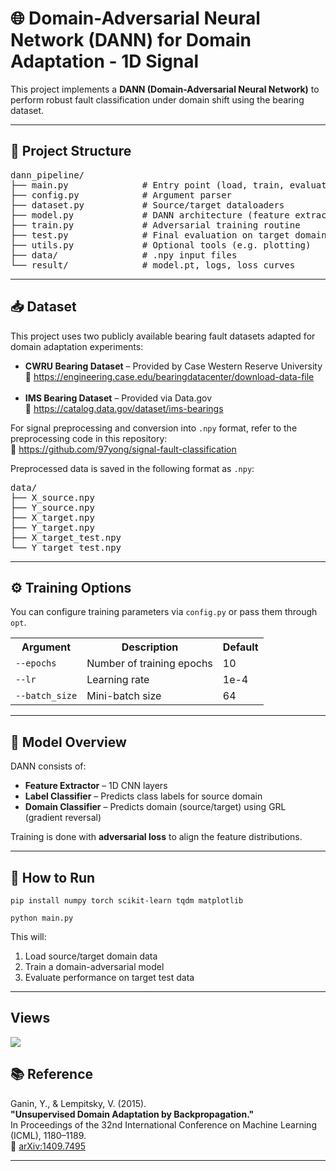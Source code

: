 <h1>🌐 Domain-Adversarial Neural Network (DANN) for Domain Adaptation - 1D Signal</h1>

<p>
This project implements a <strong>DANN (Domain-Adversarial Neural Network)</strong> 
to perform robust fault classification under domain shift using the bearing dataset.
</p>

<hr/>

<h2>📁 Project Structure</h2>

<pre>
dann_pipeline/
├── main.py              # Entry point (load, train, evaluate)
├── config.py            # Argument parser
├── dataset.py           # Source/target dataloaders
├── model.py             # DANN architecture (feature extractor + classifiers)
├── train.py             # Adversarial training routine
├── test.py              # Final evaluation on target domain
├── utils.py             # Optional tools (e.g. plotting)
├── data/                # .npy input files
└── result/              # model.pt, logs, loss curves
</pre>

<hr/>
<h2>📥 Dataset</h2>

<p>
This project uses two publicly available bearing fault datasets adapted for domain adaptation experiments:
</p>

<ul>
  <li>
    <strong>CWRU Bearing Dataset</strong> – Provided by Case Western Reserve University<br/>
    🔗 <a href="https://engineering.case.edu/bearingdatacenter/download-data-file" target="_blank">
    https://engineering.case.edu/bearingdatacenter/download-data-file
    </a>
  </li>
  <br/>
  <li>
    <strong>IMS Bearing Dataset</strong> – Provided via Data.gov<br/>
    🔗 <a href="https://catalog.data.gov/dataset/ims-bearings" target="_blank">
    https://catalog.data.gov/dataset/ims-bearings
    </a>
  </li>
</ul>

<p>
For signal preprocessing and conversion into <code>.npy</code> format, refer to the preprocessing code in this repository:<br/>
🔧 <a href="https://github.com/97yong/signal-fault-classification" target="_blank">
https://github.com/97yong/signal-fault-classification
</a>
</p>

<p>
Preprocessed data is saved in the following format as <code>.npy</code>:
</p>

<pre>
data/
├── X_source.npy
├── Y_source.npy
├── X_target.npy
├── Y_target.npy
├── X_target_test.npy
└── Y_target_test.npy
</pre>

<hr/>

<h2>⚙️ Training Options</h2>

<p>You can configure training parameters via <code>config.py</code> or pass them through <code>opt</code>.</p>

<table>
  <tr><th>Argument</th><th>Description</th><th>Default</th></tr>
  <tr><td><code>--epochs</code></td><td>Number of training epochs</td><td>10</td></tr>
  <tr><td><code>--lr</code></td><td>Learning rate</td><td>1e-4</td></tr>
  <tr><td><code>--batch_size</code></td><td>Mini-batch size</td><td>64</td></tr>
</table>

<hr/>

<h2>🧠 Model Overview</h2>

<p>
DANN consists of:
</p>
<ul>
  <li><strong>Feature Extractor</strong> – 1D CNN layers</li>
  <li><strong>Label Classifier</strong> – Predicts class labels for source domain</li>
  <li><strong>Domain Classifier</strong> – Predicts domain (source/target) using GRL (gradient reversal)</li>
</ul>

<p>Training is done with <strong>adversarial loss</strong> to align the feature distributions.</p>

<hr/>

<h2>🚀 How to Run</h2>

<pre><code>pip install numpy torch scikit-learn tqdm matplotlib</code></pre>

<pre><code>python main.py</code></pre>

<p>This will:</p>
<ol>
  <li>Load source/target domain data</li>
  <li>Train a domain-adversarial model</li>
  <li>Evaluate performance on target test data</li>
</ol>

<hr/>

<h2> Views </h2>

![](http://profile-counter.glitch.me/97yong-domain-adaptation-signal/count.svg)

<h2>📚 Reference</h2>

<p>
Ganin, Y., & Lempitsky, V. (2015). <br/>
<strong>"Unsupervised Domain Adaptation by Backpropagation."</strong> <br/>
In Proceedings of the 32nd International Conference on Machine Learning (ICML), 1180–1189. <br/>
🔗 <a href="https://arxiv.org/abs/1409.7495" target="_blank">arXiv:1409.7495</a>
</p>

<hr/>
